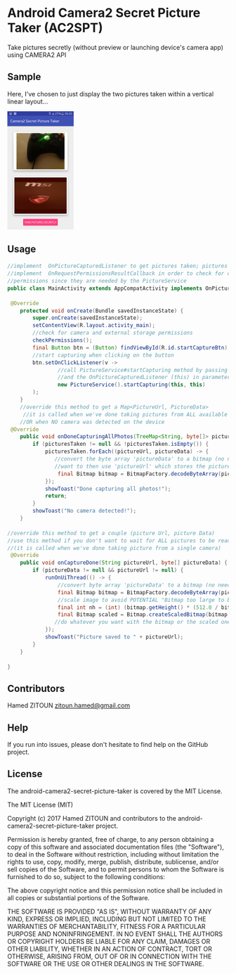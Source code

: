 # Android Camera2 Secret Picture Taker (AC2SPT)
Take pictures secretly (without preview or launching device's camera app) using CAMERA2 API
## Sample

Here, I've chosen to just  display the two pictures taken within a vertical linear layout...

<img src="preview/demo.png" alt="preview android camera2 API secret picture taker" width="30%">

## Usage
```java
//implement  OnPictureCapturedListener to get pictures taken; pictures count = NB AVAILABLE CAMERAS on the device
//implement  OnRequestPermissionsResultCallback in order to check for camera and external storage
//permissions since they are needed by the PictureService
public class MainActivity extends AppCompatActivity implements OnPictureCapturedListener, ActivityCompat.OnRequestPermissionsResultCallback {

 @Override
    protected void onCreate(Bundle savedInstanceState) {
        super.onCreate(savedInstanceState);
        setContentView(R.layout.activity_main);
        //check for camera and external storage permissions
        checkPermissions();
        final Button btn = (Button) findViewById(R.id.startCaptureBtn);
        //start capturing when clicking on the button
        btn.setOnClickListener(v ->
                //call PictureService#startCapturing method by passing the activity (this) 
                //and the OnPictureCapturedListener (this) in parameters
                new PictureService().startCapturing(this, this)
        );
    }
    //override this method to get a Map<PictureUrl, PictureData> 
     //it is called when we've done taking pictures from ALL available cameras
    //OR when NO camera was detected on the device
 @Override
    public void onDoneCapturingAllPhotos(TreeMap<String, byte[]> picturesTaken) {
        if (picturesTaken != null && !picturesTaken.isEmpty()) {
            picturesTaken.forEach((pictureUrl, pictureData) -> {
               //convert the byte array 'pictureData' to a bitmap (no need to read the file from the external storage) but in case you
               //want to then use 'pictureUrl' which stores the picture taken's location on the device
                final Bitmap bitmap = BitmapFactory.decodeByteArray(pictureData, 0, pictureData.length);
            });
            showToast("Done capturing all photos!");
            return;
        }
        showToast("No camera detected!");
    }

//override this method to get a couple (picture Url, picture Data)
//use this method if you don't want to wait for ALL pictures to be ready 
//(it is called when we've done taking picture from a single camera)
 @Override
    public void onCaptureDone(String pictureUrl, byte[] pictureData) {
        if (pictureData != null && pictureUrl != null) {
            runOnUiThread(() -> {
                //convert byte array 'pictureData' to a bitmap (no need to read the file from the external storage)
                final Bitmap bitmap = BitmapFactory.decodeByteArray(pictureData, 0, pictureData.length);
                //scale image to avoid POTENTIAL "Bitmap too large to be uploaded into a texture" when displaying into an ImageView
                final int nh = (int) (bitmap.getHeight() * (512.0 / bitmap.getWidth()));
                final Bitmap scaled = Bitmap.createScaledBitmap(bitmap, 512, nh, true);
               //do whatever you want with the bitmap or the scaled one...
            });
            showToast("Picture saved to " + pictureUrl);
        }
    }

}
```
## Contributors

Hamed ZITOUN <zitoun.hamed@gmail.com>

## Help

If you run into issues, please don't hesitate to find help on the GitHub project.

## License

The android-camera2-secret-picture-taker is covered by the MIT License.

The MIT License (MIT)

Copyright (c) 2017 Hamed ZITOUN and contributors to the android-camera2-secret-picture-taker project.

Permission is hereby granted, free of charge, to any person obtaining a copy of this software and associated documentation files (the "Software"), to deal in the Software without restriction, including without limitation the rights to use, copy, modify, merge, publish, distribute, sublicense, and/or sell copies of the Software, and to permit persons to whom the Software is furnished to do so, subject to the following conditions:

The above copyright notice and this permission notice shall be included in all copies or substantial portions of the Software.

THE SOFTWARE IS PROVIDED "AS IS", WITHOUT WARRANTY OF ANY KIND, EXPRESS OR IMPLIED, INCLUDING BUT NOT LIMITED TO THE WARRANTIES OF MERCHANTABILITY, FITNESS FOR A PARTICULAR PURPOSE AND NONINFRINGEMENT. IN NO EVENT SHALL THE AUTHORS OR COPYRIGHT HOLDERS BE LIABLE FOR ANY CLAIM, DAMAGES OR OTHER LIABILITY, WHETHER IN AN ACTION OF CONTRACT, TORT OR OTHERWISE, ARISING FROM, OUT OF OR IN CONNECTION WITH THE SOFTWARE OR THE USE OR OTHER DEALINGS IN THE SOFTWARE.

